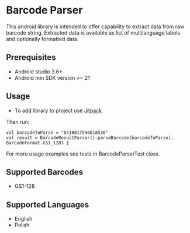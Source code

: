 # Barcode Parser
This android library is intended to offer capability to extract data from raw barcode string.
Extracted data is available as list of multilanguage labels and optionally formatted data.

## Prerequisites
* Android studio 3.6+
* Android min SDK version >= 21

## Usage
* To add library to project use [Jitpack](https://jitpack.io/)

Then run:

    val barcodeToParse = "0218017596018530"
    val result = BarcodeResultParser().parseBarcode(barcodeToParse), BarcodeFormat.GS1_128) }

For more usage examples see tests in BarcodeParserTest class.

## Supported Barcodes
* GS1-128

## Supported Languages
* English
* Polish
